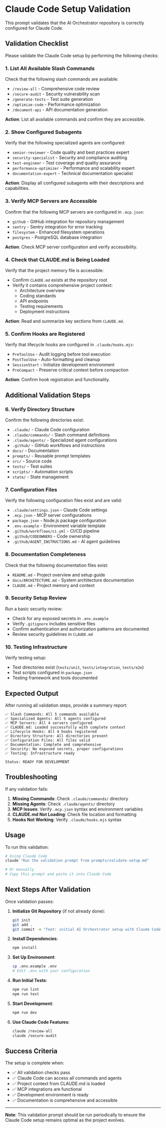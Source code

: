 # Claude Code Setup Validation

This prompt validates that the AI Orchestrator repository is correctly configured for Claude Code.

## Validation Checklist

Please validate the Claude Code setup by performing the following checks:

### 1. List All Available Slash Commands

Check that the following slash commands are available:
- `/review-all` - Comprehensive code review
- `/secure-audit` - Security vulnerability scan
- `/generate-tests` - Test suite generation
- `/optimize-code` - Performance optimization
- `/document-api` - API documentation generation

**Action**: List all available commands and confirm they are accessible.

### 2. Show Configured Subagents

Verify that the following specialized agents are configured:
- `senior-reviewer` - Code quality and best practices expert
- `security-specialist` - Security and compliance auditing
- `test-engineer` - Test coverage and quality assurance
- `performance-optimizer` - Performance and scalability expert
- `documentation-expert` - Technical documentation specialist

**Action**: Display all configured subagents with their descriptions and capabilities.

### 3. Verify MCP Servers are Accessible

Confirm that the following MCP servers are configured in `.mcp.json`:
- `github` - GitHub integration for repository management
- `sentry` - Sentry integration for error tracking
- `filesystem` - Enhanced filesystem operations
- `postgres` - PostgreSQL database integration

**Action**: Check MCP server configuration and verify accessibility.

### 4. Check that CLAUDE.md is Being Loaded

Verify that the project memory file is accessible:
- Confirm `CLAUDE.md` exists at the repository root
- Verify it contains comprehensive project context:
  - Architecture overview
  - Coding standards
  - API endpoints
  - Testing requirements
  - Deployment instructions

**Action**: Read and summarize key sections from `CLAUDE.md`.

### 5. Confirm Hooks are Registered

Verify that lifecycle hooks are configured in `.claude/hooks.mjs`:
- `PreToolUse` - Audit logging before tool execution
- `PostToolUse` - Auto-formatting and cleanup
- `SessionStart` - Initialize development environment
- `PreCompact` - Preserve critical context before compaction

**Action**: Confirm hook registration and functionality.

## Additional Validation Steps

### 6. Verify Directory Structure

Confirm the following directories exist:
- `.claude/` - Claude Code configuration
- `.claude/commands/` - Slash command definitions
- `.claude/agents/` - Specialized agent configurations
- `.github/` - GitHub workflows and instructions
- `docs/` - Documentation
- `prompts/` - Reusable prompt templates
- `src/` - Source code
- `tests/` - Test suites
- `scripts/` - Automation scripts
- `state/` - State management

### 7. Configuration Files

Verify the following configuration files exist and are valid:
- `.claude/settings.json` - Claude Code settings
- `.mcp.json` - MCP server configurations
- `package.json` - Node.js package configuration
- `.env.example` - Environment variable template
- `.github/workflows/ci.yml` - CI/CD pipeline
- `.github/CODEOWNERS` - Code ownership
- `.github/AGENT_INSTRUCTIONS.md` - AI agent guidelines

### 8. Documentation Completeness

Check that the following documentation files exist:
- `README.md` - Project overview and setup guide
- `docs/ARCHITECTURE.md` - System architecture documentation
- `CLAUDE.md` - Project memory and context

### 9. Security Setup Review

Run a basic security review:
- Check for any exposed secrets in `.env.example`
- Verify `.gitignore` includes sensitive files
- Confirm authentication and authorization patterns are documented
- Review security guidelines in `CLAUDE.md`

### 10. Testing Infrastructure

Verify testing setup:
- Test directories exist (`tests/unit`, `tests/integration`, `tests/e2e`)
- Test scripts configured in `package.json`
- Testing framework and tools documented

## Expected Output

After running all validation steps, provide a summary report:

```
✅ Slash Commands: All 5 commands available
✅ Specialized Agents: All 5 agents configured
✅ MCP Servers: All 4 servers configured
✅ CLAUDE.md: Loaded successfully with complete context
✅ Lifecycle Hooks: All 4 hooks registered
✅ Directory Structure: All directories present
✅ Configuration Files: All files valid
✅ Documentation: Complete and comprehensive
✅ Security: No exposed secrets, proper configurations
✅ Testing: Infrastructure ready

Status: READY FOR DEVELOPMENT
```

## Troubleshooting

If any validation fails:

1. **Missing Commands**: Check `.claude/commands/` directory
2. **Missing Agents**: Check `.claude/agents/` directory
3. **MCP Issues**: Verify `.mcp.json` syntax and environment variables
4. **CLAUDE.md Not Loading**: Check file location and formatting
5. **Hooks Not Working**: Verify `.claude/hooks.mjs` syntax

## Usage

To run this validation:

```bash
# Using Claude Code
claude "Run the validation prompt from prompts/validate-setup.md"

# Or manually
# Copy this prompt and paste it into Claude Code
```

## Next Steps After Validation

Once validation passes:

1. **Initialize Git Repository** (if not already done):
   ```bash
   git init
   git add .
   git commit -m "feat: initial AI Orchestrator setup with Claude Code integration"
   ```

2. **Install Dependencies**:
   ```bash
   npm install
   ```

3. **Set Up Environment**:
   ```bash
   cp .env.example .env
   # Edit .env with your configuration
   ```

4. **Run Initial Tests**:
   ```bash
   npm run lint
   npm run test
   ```

5. **Start Development**:
   ```bash
   npm run dev
   ```

6. **Use Claude Code Features**:
   ```bash
   claude /review-all
   claude /secure-audit
   ```

## Success Criteria

The setup is complete when:
- ✅ All validation checks pass
- ✅ Claude Code can access all commands and agents
- ✅ Project context from CLAUDE.md is loaded
- ✅ MCP integrations are functional
- ✅ Development environment is ready
- ✅ Documentation is comprehensive and accessible

---

**Note**: This validation prompt should be run periodically to ensure the Claude Code setup remains optimal as the project evolves.
